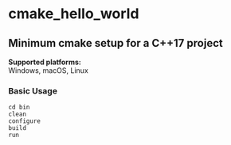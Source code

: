 # cmake_hello_world

## Minimum cmake setup for a C++17 project

**Supported platforms:**   
Windows, macOS, Linux

### Basic Usage
```
cd bin
clean
configure
build
run
```
